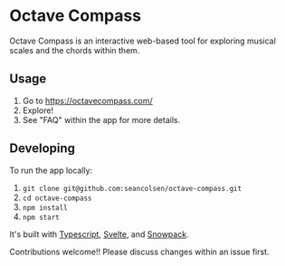 # Octave Compass

Octave Compass is an interactive web-based tool for exploring musical scales and the chords within them.

## Usage

1. Go to https://octavecompass.com/
1. Explore!
1. See "FAQ" within the app for more details.

## Developing

To run the app locally:

1. `git clone git@github.com:seancolsen/octave-compass.git`
1. `cd octave-compass`
1. `npm install`
1. `npm start`

It's built with [Typescript](https://www.typescriptlang.org/), [Svelte](https://svelte.dev/), and [Snowpack](https://www.snowpack.dev/).

Contributions welcome!! Please discuss changes within an issue first.
